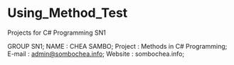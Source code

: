 # Using_Method_Test
Projects for C# Programming SN1

GROUP SN1;
NAME : CHEA SAMBO;
Project : Methods in C# Programming;
E-mail : admin@sombochea.info;
Website : sombochea.info;
